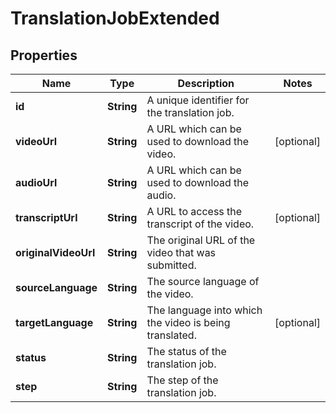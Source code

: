 

# TranslationJobExtended


## Properties

| Name | Type | Description | Notes |
|------------ | ------------- | ------------- | -------------|
|**id** | **String** | A unique identifier for the translation job. |  |
|**videoUrl** | **String** | A URL which can be used to download the video. |  [optional] |
|**audioUrl** | **String** | A URL which can be used to download the audio. |  |
|**transcriptUrl** | **String** | A URL to access the transcript of the video. |  [optional] |
|**originalVideoUrl** | **String** | The original URL of the video that was submitted. |  |
|**sourceLanguage** | **String** | The source language of the video. |  |
|**targetLanguage** | **String** | The language into which the video is being translated. |  [optional] |
|**status** | **String** | The status of the translation job. |  |
|**step** | **String** | The step of the translation job. |  |



